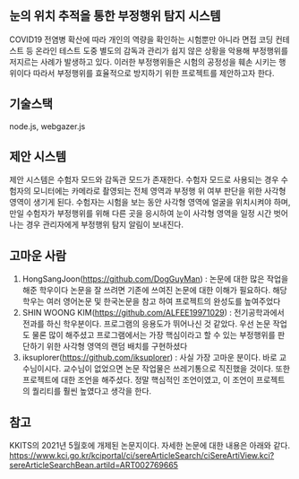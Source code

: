 ## 눈의 위치 추적을 통한 부정행위 탐지 시스템
COVID19 전염병 확산에 따라 개인의 역량을 확인하는 시험뿐만 아니라 면접 코딩 컨테스트 등 온라인 테스트 도중 별도의 감독과 관리가 쉽지
않은 상황을 악용해 부정행위를 저지르는 사례가 발생하고 있다. 이러한 부정행위들은 시험의 공정성을 훼손 시키는 행위이다 따라서 부정행위를
효율적으로 방지하기 위한 프로젝트를 제안하고자 한다.

## 기술스택
node.js, webgazer.js

## 제안 시스템
제안 시스템은 수험자 모드와 감독관 모드가 존재한다. 수험자 모드로 사용되는 경우 수험자의 모니터에는 카메라로 촬영되는 전체 영역과 부정행
위 여부 판단을 위한 사각형 영역이 생기게 된다. 수험자는 시험을 보는 동안 사각형 영역에 얼굴을 위치시켜야 하며, 만일 수험자가 부정행위를 위해
다른 곳을 응시하여 눈이 사각형 영역을 일정 시간 벗어나는 경우 관리자에게 부정행위 탐지 알림이 보내진다.

## 고마운 사람
1. HongSangJoon(https://github.com/DogGuyMan) : 논문에 대한 많은 작업을 해준 학우이다 논문을 잘 쓰려면 기존에 쓰여진 논문에 대한 이해가 필요하다. 해당 학우는 여러 영어논문 및 한국논문을 참고
하여 프로젝트의 완성도를 높여주었다
2. SHIN WOONG KIM(https://github.com/ALFEE19971029) : 전기공학과에서 전과를 하신 학우분이다. 프로그램의 응용도가 뛰어나신 것 같았다. 우선 논문 작업도 물론 많이 해주셨고 프로그램에서는 가장
핵심이라고 할 수 있는 부정행위를 판단하기 위한 사각형 영역의 랜덤 배치를 구현하셨다
3. iksuplorer(https://github.com/iksuplorer) : 사실 가장 고마운 분이다. 바로 교수님이시다. 교수님이 없었으면 논문 작업물은 쓰레기통으로 직진했을 것이다. 또한 프로젝트에 대한 조언을 해주셨다.
정말 핵심적인 조언이였고, 이 조언이 프로젝트의 퀄리티를 훨씬 높였다고 생각을 한다. 

## 참고
KKITS의 2021년 5월호에 개제된 논문지이다. 자세한 논문에 대한 내용은 아래와 같다.
https://www.kci.go.kr/kciportal/ci/sereArticleSearch/ciSereArtiView.kci?sereArticleSearchBean.artiId=ART002769665
